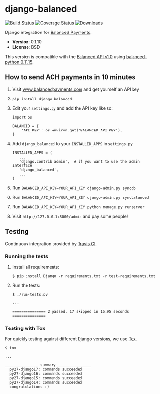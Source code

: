 django-balanced
===============

[![Build Status](https://secure.travis-ci.org/balanced/django-balanced.png)](http://travis-ci.org/balanced/django-balanced)
[![Coverage Status](https://coveralls.io/repos/balanced/django-balanced/badge.png)](https://coveralls.io/r/balanced/django-balanced)
[![Downloads](https://pypip.in/d/django-balanced/badge.png)](https://pypi.python.org/pypi/django-balanced)

Django integration for [Balanced Payments](https://www.balancedpayments.com/).

* **Version**: 0.1.10
* **License**: BSD

This version is compatible with the
[Balanced API v1.0](https://docs.balancedpayments.com/1.0/overview/) using
[balanced-python 0.11.15](https://pypi.python.org/pypi/balanced/0.11.15).

How to send ACH payments in 10 minutes
--------------------------------------

1. Visit www.balancedpayments.com and get yourself an API key

2. `pip install django-balanced`

3. Edit your `settings.py` and add the API key like so:

    ```
    import os

    BALANCED = {
        'API_KEY': os.environ.get('BALANCED_API_KEY'),
    }
    ```

4. Add `django_balanced` to your `INSTALLED_APPS` in `settings.py`

    ```
    INSTALLED_APPS = (
       ...
       'django.contrib.admin',  # if you want to use the admin interface
       'django_balanced',
       ...
    )
    ```

5. Run `BALANCED_API_KEY=YOUR_API_KEY django-admin.py syncdb`

5. Run `BALANCED_API_KEY=YOUR_API_KEY django-admin.py syncbalanced`

7. Run `BALANCED_API_KEY=YOUR_API_KEY python manage.py runserver`

8. Visit `http://127.0.0.1:8000/admin` and pay some people!

Testing
-------

Continuous integration provided by [Travis CI](https://travis-ci.org/).

### Running the tests

1. Install all requirements:

    ```
    $ pip install Django -r requirements.txt -r test-requirements.txt
    ```

2. Run the tests:

    ```
    $ ./run-tests.py

    ...

    =============== 2 passed, 17 skipped in 15.95 seconds ===============
    ```

### Testing with Tox

For quickly testing against different Django versions, we use
[Tox](http://tox.readthedocs.org/).

```
$ tox

...

_______________ summary _______________
  py27-django17: commands succeeded
  py27-django16: commands succeeded
  py27-django15: commands succeeded
  py27-django14: commands succeeded
  congratulations :)
```
